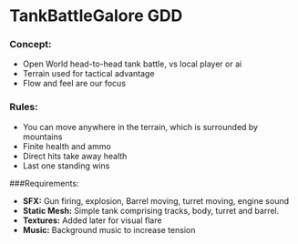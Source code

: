 # TankBattleGalore GDD
### Concept:
* Open World head-to-head tank battle, vs local player or ai
* Terrain used for tactical advantage
* Flow and feel are our focus


### Rules:
* You can move anywhere in the terrain, which is surrounded by mountains
* Finite health and ammo
* Direct hits take away health
* Last one standing wins

###Requirements:
* **SFX:** Gun firing, explosion, Barrel moving, turret moving, engine sound
* **Static Mesh:** Simple tank comprising tracks, body, turret and barrel.
* **Textures:** Added later for visual flare
* **Music:** Background music to increase tension
